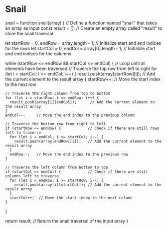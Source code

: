 # Snail
snail = function snail(array) {    // Define a function named "snail" that takes an array as input
  const result = [];              // Create an empty array called "result" to store the snail traversal

  let startRow = 0, endRow = array.length - 1;     // Initialize start and end indices for the rows
  let startCol = 0, endCol = array[0].length - 1;  // Initialize start and end indices for the columns

  while (startRow <= endRow && startCol <= endCol) {   // Loop until all elements have been traversed
    // Traverse the top row from left to right
    for (let i = startCol; i <= endCol; i++) { 
      result.push(array[startRow][i]);    // Add the current element to the result array
    }
    startRow++;   // Move the start index to the next row

    // Traverse the right column from top to bottom
    for (let i = startRow; i <= endRow; i++) {
      result.push(array[i][endCol]);      // Add the current element to the result array
    }
    endCol--;     // Move the end index to the previous column

    // Traverse the bottom row from right to left
    if (startRow <= endRow) {            // Check if there are still rows left to traverse
      for (let i = endCol; i >= startCol; i--) {
        result.push(array[endRow][i]);   // Add the current element to the result array
      }
      endRow--;   // Move the end index to the previous row
    }

    // Traverse the left column from bottom to top
    if (startCol <= endCol) {            // Check if there are still columns left to traverse
      for (let i = endRow; i >= startRow; i--) {
        result.push(array[i][startCol]); // Add the current element to the result array
      }
      startCol++;  // Move the start index to the next column
    }
  }

  return result;   // Return the snail traversal of the input array
}
